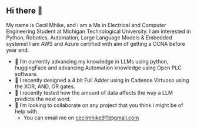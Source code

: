 ## Hi there 👋

My name is Cecil Mhike, and i am a Ms in Electrical and Computer Engineering Student at Michigan Technological University. 
I am interested in Python, Robotics, Automation, Large Language Models & Embedded systems!
I am AWS and Azure certified with aim of getting a CCNA before year end.

- 🔭 I’m currently advancing my knowledge in LLMs using python, huggingFace and advancing Automation knowledge using Open PLC software.
- 🌱 I recently designed a 4 bit Full Adder using in Cadence Virtuoso using the XOR, AND, OR gates.
- 🌱 I recently tested how the amount of data affects the way a LLM predicts the next word.
- 👯 I’m looking to collaborate on any project that you think i might be of help with.
  - You can email me on cecilmhike911@gmail.com

<!--
**Ctmhike/Ctmhike** is a ✨ _special_ ✨ repository because its `README.md` (this file) appears on your GitHub profile.

Here are some ideas to get you started:

- 🔭 I’m currently working on ...
- 🌱 I’m currently learning ...
- 👯 I’m looking to collaborate on ...
- 🤔 I’m looking for help with ...
- 💬 Ask me about ...
- 📫 How to reach me: ...
- 😄 Pronouns: ...
- ⚡ Fun fact: ...
-->
